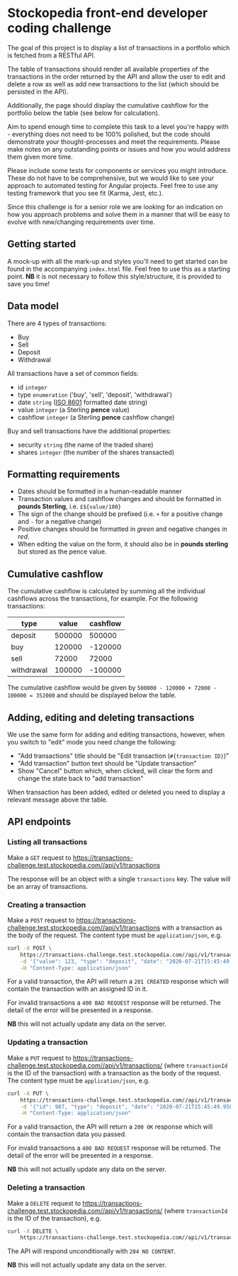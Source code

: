 # Stockopedia front-end developer coding challenge

The goal of this project is to display a list of transactions in a portfolio which is fetched from a RESTful API.

The table of transactions should render all available properties of the transactions in the order returned by the API and allow the user to edit and delete a row as well as add new transactions to the list (which should be persisted in the API).

Additionally, the page should display the cumulative cashflow for the portfolio below the table (see below for calculation).

Aim to spend enough time to complete this task to a level you're happy with - everything does not need to be 100% polished, but the code should demonstrate your thought-processes and meet the requirements. Please make notes on any outstanding points or issues and how you would address them given more time.

Please include some tests for components or services you might introduce. These do not have to be comprehensive, but we would like to see your approach to automated testing for Angular projects. Feel free to use any testing framework that you see fit (Karma, Jest, etc.).

Since this challenge is for a senior role we are looking for an indication on how you approach problems and solve them in a manner that will be easy to evolve with new/changing requirements over time.

## Getting started

A mock-up with all the mark-up and styles you'll need to get started can be found in the accompanying `index.html` file. Feel free to use this as a starting point. **NB** it is not necessary to follow this style/structure, it is provided to save you time!

## Data model

There are 4 types of transactions:

- Buy
- Sell
- Deposit
- Withdrawal

All transactions have a set of common fields:

- id `integer`
- type `enumeration` ('buy', 'sell', 'deposit', 'withdrawal')
- date `string` ([ISO 8601](https://en.wikipedia.org/wiki/ISO_8601) formatted date string)
- value `integer` (a Sterling **pence** value)
- cashflow `integer` (a Sterling **pence** cashflow change)

Buy and sell transactions have the additional properties:

- security `string` (the name of the traded share)
- shares `integer` (the number of the shares transacted)

## Formatting requirements

- Dates should be formatted in a human-readable manner
- Transaction values and cashflow changes and should be formatted in **pounds Sterling**, i.e. `£${value/100}`
- The sign of the change should be prefixed (i.e. `+` for a positive change and `-` for a negative change)
- Positive changes should be formatted in _green_ and negative changes in _red_.
- When editing the value on the form, it should also be in **pounds sterling** but stored as the pence value.

## Cumulative cashflow

The cumulative cashflow is calculated by summing all the individual cashflows across the transactions, for example. For the following transactions:

| type       | value  | cashflow |
| ---------- | ------ | -------- |
| deposit    | 500000 | 500000   |
| buy        | 120000 | -120000  |
| sell       | 72000  | 72000    |
| withdrawal | 100000 | -100000  |

The cumulative cashflow would be given by `500000 - 120000 + 72000 - 100000 = 352000` and should be displayed below the table.

## Adding, editing and deleting transactions

We use the same form for adding and editing transactions, however, when you switch to "edit" mode you need change the following:

- "Add transactions" title should be "Edit transaction (`#{transaction ID}`)"
- "Add transaction" button text should be "Update transaction"
- Show "Cancel" button which, when clicked, will clear the form and change the state back to "add transaction"

When transaction has been added, edited or deleted you need to display a relevant message above the table.

## API endpoints

### Listing all transactions

Make a `GET` request to https://transactions-challenge.test.stockopedia.com//api/v1/transactions

The response will be an object with a single `transactions` key. The value will be an array of transactions.

### Creating a transaction

Make a `POST` request to https://transactions-challenge.test.stockopedia.com//api/v1/transactions with a transaction as the body of the request. The content type must be `application/json`, e.g.

```bash
curl -X POST \
    https://transactions-challenge.test.stockopedia.com//api/v1/transactions \
    -d '{"value": 123, "type": "deposit", "date": "2020-07-21T15:45:49.958Z", "cashflow": 123, "value": 123}' \
    -H "Content-Type: application/json"
```

For a valid transaction, the API will return a `201 CREATED` response which will contain the transaction with an assigned ID in it.

For invalid transactions a `400 BAD REQUEST` response will be returned. The detail of the error will be presented in a response.

**NB** this will not actually update any data on the server.

### Updating a transaction

Make a `PUT` request to https://transactions-challenge.test.stockopedia.com//api/v1/transactions/<transactionId> (where `transactionId` is the ID of the transaction) with a transaction as the body of the request. The content type must be `application/json`, e.g.

```bash
curl -X PUT \
    https://transactions-challenge.test.stockopedia.com//api/v1/transactions/123 \
    -d '{"id": 987, "type": "deposit", "date": "2020-07-21T15:45:49.958Z", "cashflow": 123, "value": 123}' \
    -H "Content-Type: application/json"
```

For a valid transaction, the API will return a `200 OK` response which will contain the transaction data you passed.

For invalid transactions a `400 BAD REQUEST` response will be returned. The detail of the error will be presented in a response.

**NB** this will not actually update any data on the server.

### Deleting a transaction

Make a `DELETE` request to https://transactions-challenge.test.stockopedia.com//api/v1/transactions/<transactionId> (where `transactionId` is the ID of the transaction), e.g.

```bash
curl -X DELETE \
    https://transactions-challenge.test.stockopedia.com//api/v1/transactions/123
```

The API will respond unconditionally with `204 NO CONTENT`.

**NB** this will not actually update any data on the server.
